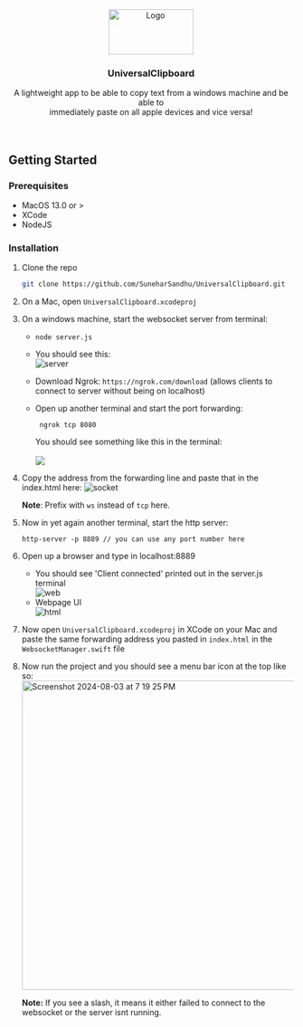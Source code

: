 <!-- PROJECT LOGO -->
<div align="center">
  <a href="https://github.com/othneildrew/Best-README-Template">
    <img src="https://github.com/user-attachments/assets/81cd8ee6-504f-4276-9582-68f4d1d03595" alt="Logo" width="150" height="80">
  </a>

  <h3 align="center">UniversalClipboard</h3>

  <p align="center">
    A lightweight app to be able to copy text from a windows machine and be able to <br /> immediately paste on all apple devices and vice versa!
    <br />
    <br />
    <br />
  </p>
</div>

<!-- GETTING STARTED -->
## Getting Started

### Prerequisites
- MacOS 13.0 or >
- XCode 
- NodeJS

### Installation
1. Clone the repo
   ```sh
   git clone https://github.com/SuneharSandhu/UniversalClipboard.git
   ```
2. On a Mac, open `UniversalClipboard.xcodeproj`
3. On a windows machine, start the websocket server from terminal:
   - ```
     node server.js
     ```
   - You should see this:
      <br />
     ![server](https://github.com/user-attachments/assets/3de92629-bd68-4b84-bb67-79b3bc7b42ad)



   - Download Ngrok: `https://ngrok.com/download` (allows clients to connect to server without being on localhost)
   - Open up another terminal and start the port forwarding:
     ```
      ngrok tcp 8080
     ```
     You should see something like this in the terminal:
       <br />
       <br />
       <img src="https://github.com/user-attachments/assets/c35a53a6-cd31-45c4-9b42-f313e0cb59aa" >
       
 5. Copy the address from the forwarding line and paste that in the index.html here:
    ![socket](https://github.com/user-attachments/assets/ac08da3a-8726-422c-acbf-b258a574d82f)

    **Note**: Prefix with `ws` instead of `tcp` here.

 6. Now in yet again another terminal, start the http server:
    ```
    http-server -p 8889 // you can use any port number here
    ```
 7. Open up a browser and type in localhost:8889
    - You should see 'Client connected' printed out in the server.js terminal
       <br />
       ![web](https://github.com/user-attachments/assets/e8cb3a4d-a3f0-4652-9433-4abfb1218fbc)
    - Webpage UI
      <br />
      ![html](https://github.com/user-attachments/assets/ef13c591-10c7-4f8b-963c-f78c71e2da76)


 8. Now open `UniversalClipboard.xcodeproj` in XCode on your Mac and paste the same forwarding address you pasted in `index.html` in the `WebsocketManager.swift` file
 9. Now run the project and you should see a menu bar icon at the top like so:
    <br />
    <img width="547" alt="Screenshot 2024-08-03 at 7 19 25 PM" src="https://github.com/user-attachments/assets/20b731b9-9261-47e5-b63e-56bc1c2d7ea8">

    **Note:** If you see a slash, it means it either failed to connect to the websocket or the server isnt running.
